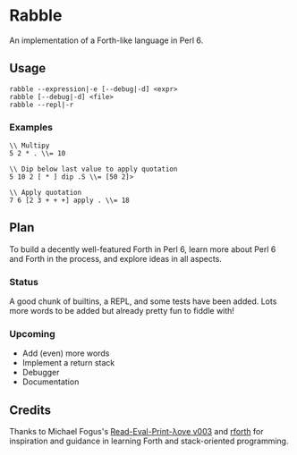 # Rabble

An implementation of a Forth-like language in Perl 6.

## Usage

```
rabble --expression|-e [--debug|-d] <expr>
rabble [--debug|-d] <file>
rabble --repl|-r
```

### Examples
```
\\ Multipy
5 2 * . \\= 10

\\ Dip below last value to apply quotation
5 10 2 [ * ] dip .S \\= [50 2]>

\\ Apply quotation
7 6 [2 3 + + +] apply . \\= 18
```

## Plan

To build a decently well-featured Forth in Perl 6, learn more about Perl 6 and Forth in the process, and explore ideas in all aspects.

### Status

A good chunk of builtins, a REPL, and some tests have been added.  Lots more words to be added but already pretty fun to fiddle with!

### Upcoming

* Add (even) more words
* Implement a return stack
* Debugger
* Documentation

## Credits

Thanks to Michael Fogus's [Read-Eval-Print-λove v003](https://leanpub.com/readevalprintlove003) and [rforth](https://github.com/ananthrk/rforth) for inspiration and guidance in learning Forth and stack-oriented programming.
